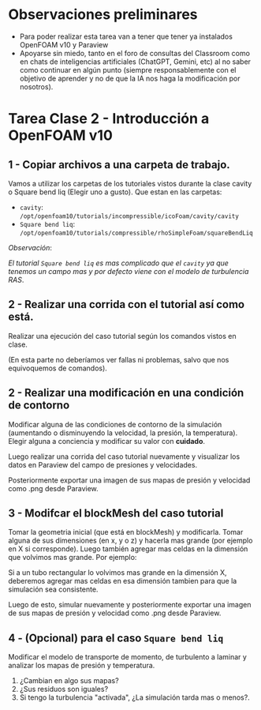 # Observaciones preliminares

- Para poder realizar esta tarea van a tener que tener ya instalados OpenFOAM v10 y Paraview
- Apoyarse sin miedo, tanto en el foro de consultas del Classroom como en chats de inteligencias artificiales (ChatGPT, Gemini, etc) al no saber como continuar en algún punto (siempre responsablemente con el objetivo de aprender y no de que la IA nos haga la modificación por nosotros).

# Tarea Clase 2 - Introducción a OpenFOAM v10

## 1 - Copiar archivos a una carpeta de trabajo.

Vamos a utilizar los carpetas de los tutoriales vistos durante la clase cavity o Square bend liq (Elegir uno a gusto). Que estan en las carpetas:

- `cavity`: `/opt/openfoam10/tutorials/incompressible/icoFoam/cavity/cavity`
- `Square bend liq`: `/opt/openfoam10/tutorials/compressible/rhoSimpleFoam/squareBendLiq`

*Observación*:

*El tutorial `Square bend liq` es mas complicado que el `cavity` ya que tenemos un campo mas y por defecto viene con el modelo de turbulencia RAS*.

## 2 - Realizar una corrida con el tutorial así como está.

Realizar una ejecución del caso tutorial según los comandos vistos en clase. 

(En esta parte no deberíamos ver fallas ni problemas, salvo que nos equivoquemos de comandos).

## 2 - Realizar una modificación en una condición de contorno

Modificar alguna de las condiciones de contorno de la simulación (aumentando o disminuyendo la velocidad, la presión, la temperatura). Elegir alguna a conciencia y modificar su valor con **cuidado**.

Luego realizar una corrida del caso tutorial nuevamente y visualizar los datos en Paraview del campo de presiones y velocidades.

Posteriormente exportar una imagen de sus mapas de presión y velocidad como .png desde Paraview.

## 3 - Modifcar el blockMesh del caso tutorial

Tomar la geometria inicial (que está en blockMesh) y modificarla. Tomar alguna de sus dimensiones (en x, y o z) y hacerla mas grande (por ejemplo en X si corresponde). Luego también agregar mas celdas en la dimensión que volvimos mas grande. Por ejemplo:

Si a un tubo rectangular lo volvimos mas grande en la dimensión X, deberemos agregar mas celdas en esa dimensión tambien para que la simulación sea consistente.

Luego de esto, simular nuevamente y posteriormente exportar una imagen de sus mapas de presión y velocidad como .png desde Paraview.

## 4 - (Opcional) para el caso `Square bend liq`

Modificar el modelo de transporte de momento, de turbulento a laminar y analizar los mapas de presión y temperatura. 
1. ¿Cambian en algo sus mapas?
2. ¿Sus residuos son iguales?
3. Si tengo la turbulencia "activada", ¿La simulación tarda mas o menos?.
